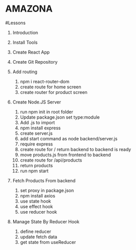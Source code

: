 # AMAZONA

#Lessons

1. Introduction
2. Install Tools
3. Create React App
4. Create Git Repository

5. Add routing

   1. npm i react-router-dom
   2. create route for home screen
   3. create router for product screen

6. Create Node.JS Server

   1. run npm init in root folder
   2. Update package.json set type:module
   3. Add .js to import
   4. npm install express
   5. create server.js
   6. add start command as node backend/server.js
   7. require express
   8. create route for / return backend to backend is ready
   9. move products.js from frontend to backend
   10. create route for /api/products
   11. return products
   12. run npm start

7. Fetch Products From backend

   1. set proxy in package.json
   2. npm install axios
   3. use state hook
   4. use effect hook
   5. use reducer hook

8. Manage State By Reducer Hook
   1. define reducer
   2. update fetch data
   3. get state from useReducer
